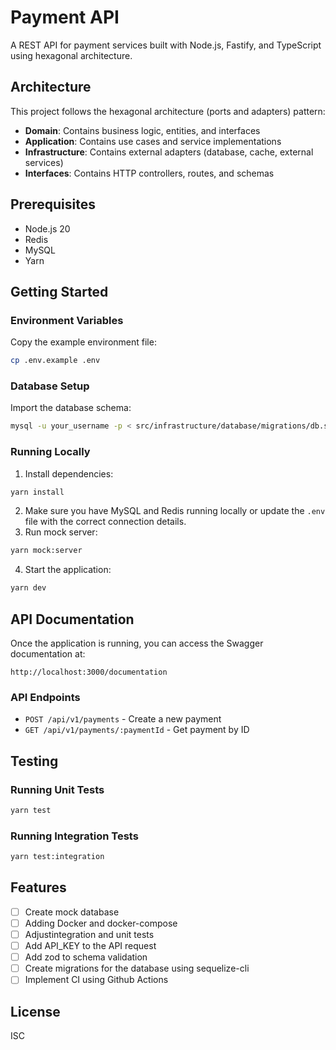 # Payment API

A REST API for payment services built with Node.js, Fastify, and TypeScript using hexagonal architecture.

## Architecture

This project follows the hexagonal architecture (ports and adapters) pattern:

- **Domain**: Contains business logic, entities, and interfaces
- **Application**: Contains use cases and service implementations
- **Infrastructure**: Contains external adapters (database, cache, external services)
- **Interfaces**: Contains HTTP controllers, routes, and schemas

## Prerequisites

- Node.js 20
- Redis
- MySQL
- Yarn

## Getting Started

### Environment Variables

Copy the example environment file:

```bash
cp .env.example .env
```

### Database Setup

Import the database schema:

```bash
mysql -u your_username -p < src/infrastructure/database/migrations/db.sql
```

### Running Locally

1. Install dependencies:

```bash
yarn install
```
2. Make sure you have MySQL and Redis running locally or update the `.env` file with the correct connection details.
3. Run mock server:

```bash
yarn mock:server
```
4. Start the application:

```bash
yarn dev
```

## API Documentation

Once the application is running, you can access the Swagger documentation at:

```
http://localhost:3000/documentation
```

### API Endpoints

- `POST /api/v1/payments` - Create a new payment
- `GET /api/v1/payments/:paymentId` - Get payment by ID

## Testing

### Running Unit Tests

```bash
yarn test
```

### Running Integration Tests

```bash
yarn test:integration
```

## Features

- [ ] Create mock database
- [ ] Adding Docker and docker-compose
- [ ] Adjustintegration and unit tests
- [ ] Add API_KEY to the API request
- [ ] Add zod to schema validation
- [ ] Create migrations for the database using sequelize-cli
- [ ] Implement CI using Github Actions

## License

ISC

